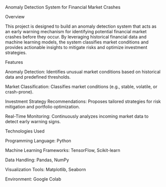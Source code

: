 Anomaly Detection System for Financial Market Crashes

Overview

This project is designed to build an anomaly detection system that acts as an early warning mechanism for identifying potential financial market crashes before they occur. By leveraging historical financial data and machine learning models, the system classifies market conditions and provides actionable insights to mitigate risks and optimize investment strategies.

Features

Anomaly Detection: Identifies unusual market conditions based on historical data and predefined thresholds.

Market Classification: Classifies market conditions (e.g., stable, volatile, or crash-prone).

Investment Strategy Recommendations: Proposes tailored strategies for risk mitigation and portfolio optimization.

Real-Time Monitoring: Continuously analyzes incoming market data to detect early warning signs.

Technologies Used

Programming Language: Python

Machine Learning Frameworks: TensorFlow, Scikit-learn

Data Handling: Pandas, NumPy

Visualization Tools: Matplotlib, Seaborn

Environment: Google Colab
